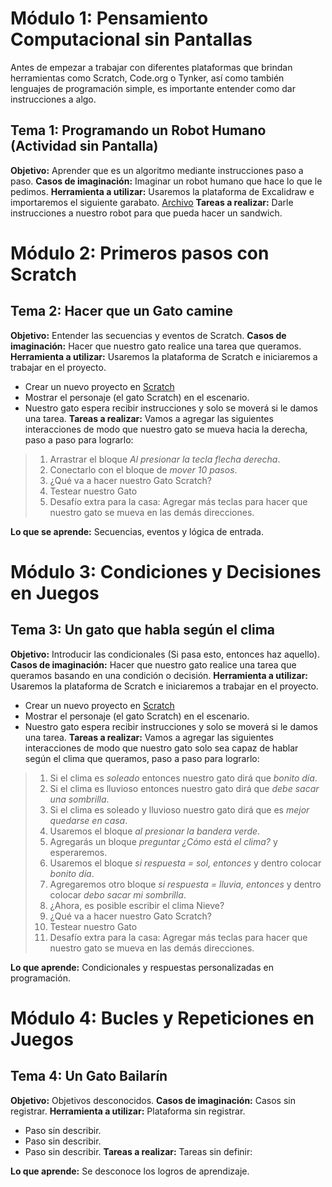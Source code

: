 # Módulo 1: Pensamiento Computacional sin Pantallas
Antes de empezar a trabajar con diferentes plataformas que brindan herramientas como Scratch, Code.org o Tynker, así como también lenguajes de programación simple, es importante entender como dar instrucciones a algo.
## Tema 1: Programando un Robot Humano (Actividad sin Pantalla)

**Objetivo:** Aprender que es un algoritmo mediante instrucciones paso a paso.
**Casos de imaginación:** Imaginar un robot humano que hace lo que le pedimos.
**Herramienta a utilizar:** Usaremos la plataforma de Excalidraw e importaremos el siguiente
garabato. [Archivo](https://drive.google.com/file/d/1GSiqQZ43swTtNvtDfeirHPGrARQH03u9/view?usp=sharing) 
**Tareas a realizar:** Darle instrucciones a nuestro robot para que pueda hacer un sandwich.

# Módulo 2: Primeros pasos con Scratch
## Tema 2: Hacer que un Gato camine

**Objetivo:** Entender las secuencias y eventos de Scratch.
**Casos de imaginación:** Hacer que nuestro gato realice una tarea que queramos.
**Herramienta a utilizar:** Usaremos la plataforma de Scratch e iniciaremos a trabajar en el proyecto.
+ Crear un nuevo proyecto en [Scratch](https://scratch.mit.edu/)
+ Mostrar el personaje (el gato Scratch) en el escenario.
+ Nuestro gato espera recibir instrucciones y solo se moverá si le damos una tarea.
**Tareas a realizar:** Vamos a agregar las siguientes interacciones de modo que nuestro gato se mueva hacia la derecha, paso a paso para lograrlo:
> 1. Arrastrar el bloque *Al presionar la tecla flecha derecha*.
> 2. Conectarlo con el bloque de *mover 10 pasos*.
> 3. ¿Qué va a hacer nuestro Gato Scratch?
> 4. Testear nuestro Gato
> 5. Desafío extra para la casa: Agregar más teclas para hacer que nuestro gato se mueva en las demás direcciones.

**Lo que se aprende:** Secuencias, eventos y lógica de entrada.

# Módulo 3: Condiciones y Decisiones en Juegos
## Tema 3: Un gato que habla según el clima

**Objetivo:** Introducir las condicionales (Si pasa esto, entonces haz aquello).
**Casos de imaginación:** Hacer que nuestro gato realice una tarea que queramos basando en una condición o decisión.
**Herramienta a utilizar:** Usaremos la plataforma de Scratch e iniciaremos a trabajar en el proyecto.
+ Crear un nuevo proyecto en [Scratch](https://scratch.mit.edu/)
+ Mostrar el personaje (el gato Scratch) en el escenario.
+ Nuestro gato espera recibir instrucciones y solo se moverá si le damos una tarea.
**Tareas a realizar:** Vamos a agregar las siguientes interacciones de modo que nuestro gato solo sea capaz de hablar según el clima que queramos, paso a paso para lograrlo:
> 1. Si el clima es *soleado* entonces nuestro gato dirá que *bonito día*.
> 2. Si el clima es lluvioso entonces nuestro gato dirá que *debe sacar una sombrilla*.
> 3. Si el clima es soleado y lluvioso nuestro gato dirá que es *mejor quedarse en casa*.
> 4. Usaremos el bloque *al presionar la bandera verde*.
> 5. Agregarás un bloque *preguntar ¿Cómo está el clima?* y esperaremos.
> 6. Usaremos el bloque *si respuesta = sol, entonces* y dentro colocar *bonito día*.
> 7. Agregaremos otro bloque *si respuesta = lluvia, entonces* y dentro colocar *debo sacar mi sombrilla*.
> 8. ¿Ahora, es posible escribir el clima Nieve?
> 9. ¿Qué va a hacer nuestro Gato Scratch?
> 10. Testear nuestro Gato
> 11. Desafío extra para la casa: Agregar más teclas para hacer que nuestro gato se mueva en las demás direcciones.

**Lo que aprende:** Condicionales y respuestas personalizadas en programación.

# Módulo 4: Bucles y Repeticiones en Juegos
## Tema 4: Un Gato Bailarín

**Objetivo:** Objetivos desconocidos.
**Casos de imaginación:** Casos sin registrar.
**Herramienta a utilizar:** Plataforma sin registrar.
+ Paso sin describir.
+ Paso sin describir.
+ Paso sin describir.
**Tareas a realizar:** Tareas sin definir:

**Lo que aprende:** Se desconoce los logros de aprendizaje.
